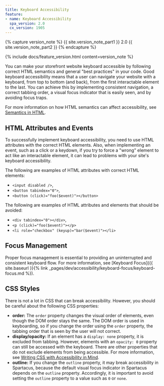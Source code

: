 ```yaml
---
title: Keyboard Accessibility
feature:
- name: Keyboard Accessibility
  spa_version: 2.0
  cx_version: 1905
---
```


{% capture version_note %}
{{ site.version_note_part1 }} 2.0 {{ site.version_note_part2 }}
{% endcapture %}

{% include docs/feature_version.html content=version_note %}

You can make your storefront website keyboard accessible by following correct HTML semantics and general "best practices" in your code. Good keyboard accessibility means that a user can navigate your website with a keyboard, from top to bottom (and back), from the first interactable element to the last. You can achieve this by implementing consistent navigation, a correct tabbing order, a visual focus indicator that is easily seen, and by avoiding focus traps.

For more information on how HTML semantics can affect accessibility, see [Semantics in HTML](https://developer.mozilla.org/en-US/docs/Glossary/Semantics#Semantics_in_HTML).

## HTML Attributes and Events

To successfully implement keyboard accessibility, you need to use HTML attributes with the correct HTML elements. Also, when implementing an event, such as a click or a keydown, if you try to force a "wrong" element to act like an interactable element, it can lead to problems with your site's keyboard accessibility.

The following are examples of HTML attributes with correct HTML elements:

- `<input disabled />`,
- `<button tabindex="0">`,
- `<button (click)="foo($event)"></button>`

The following are examples of HTML attributes and elements that should be avoided:

- `<div tabindex="0"></div>`,
- `<p (click)="foo($event)"></p>`
- `<li role="checkbox" (keyup)="bar($event)"></li>`

## Focus Management

Proper focus management is essential to providing an uninterrupted and consistent keyboard flow. For more information, see [Keyboard Focus]({{ site.baseurl }}{% link _pages/dev/accessibility/keyboard-focus/keyboard-focus.md %}).

## CSS Styles

There is not a lot in CSS that can break accessibility. However, you should be careful about the following CSS properties:

- **order:** The `order` property changes the visual order of elements, even though the DOM order stays the same. The DOM order is used in keyboarding, so if you change the order using the `order` property, the tabbing order that is seen by the user will not correct.
- **display/opacity:** If an element has a `display: none` property, it is excluded from tabbing. However, elements with an `opacity: 0` property can still be accessed with the keyboard. There are other properties that do not exclude elements from being accessible. For more information, see [Writing CSS with Accessibility in Mind](https://medium.com/@matuzo/writing-css-with-accessibility-in-mind-8514a0007939#81ec).
- **outline:** If you change the `outline` property, it may break accessibility in Spartacus, because the default visual focus indicator in Spartacus depends on the `outline` property. Accordingly, it is important to avoid setting the `outline` property to a value such as `0` or `none`.
